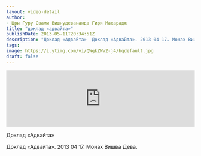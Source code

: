 ```yaml
---
layout: video-detail
author:
- Шри Гуру Свами Вишнудевананда Гири Махарадж
title: "доклад «адвайта»"
publishDate: 2013-05-11T20:34:51Z
description: "Доклад «Адвайта»  Доклад «Адвайта». 2013 04 17. Монах Вишва Дева."
tags: 
image: https://i.ytimg.com/vi/QWgkZWv2-j4/hqdefault.jpg
draft: false
---
```


<iframe width="100%" src="https://www.youtube.com/embed/QWgkZWv2-j4" frameborder="0" allowfullscreen=""></iframe> 

 Доклад «Адвайта»

 Доклад «Адвайта». 2013 04 17\. Монах Вишва Дева.   

 